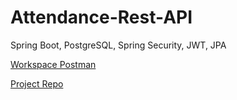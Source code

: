 # Attendance-Rest-API
Spring Boot, PostgreSQL, Spring Security, JWT, JPA

[Workspace Postman](https://app.getpostman.com/join-team?invite_code=18546e1c83bed480966f0d458fa90340&target_code=1738ee25ba4bbac8566dd5079226c8a5)

[Project Repo](https://github.com/Development-Platform-Project/attendance-management-system-spring-boot-angular-postgres)
